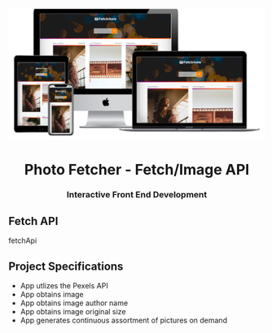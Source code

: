 <h1 align = "center">
<br>
  <img src = "assets/img/photo-fetch.png" width = "600">
  <br>
    <br>
  Photo Fetcher - Fetch/Image API
  <br>
</ H1>

<h3 align = "center"> Interactive Front End Development </h3>

## Fetch API

fetchApi

## Project Specifications

- App utlizes the Pexels API
- App obtains image 
- App obtains image author name
- App obtains image original size
- App generates continuous assortment of pictures on demand